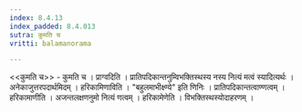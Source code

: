 ```yaml
---
index: 8.4.13
index_padded: 8.4.013
sutra: कुमति च
vritti: balamanorama

---
```

<<कुमति च>> - कुमति च । प्राग्वदिति । प्रातिपदिकान्तनुम्विभक्तिस्थस्य नस्य नित्यं मत्वं स्यादित्यर्थः । अनेकाजुत्तरपदार्थमिदम् । हरिकामिणाविति । "बहुलमाभीक्ष्ण्ये" इति णिनिः । प्रातिपदिकान्तत्वाण्णत्वम् । हरिकामाणीति । अजन्तलक्षणनुमो नित्यं णत्वम् । हरिकामेणेति । विभक्तिस्थस्योदाहरणम् ।
